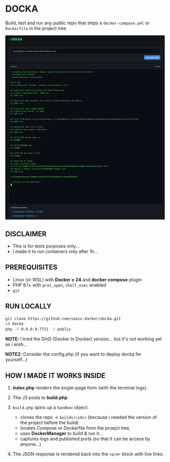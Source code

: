 # DOCKA

Build, test and run any public repo that ships a `docker-compose.yml` or `Dockerfile` in the project tree.

![screen](./scr.png)

## DISCLAIMER

- This is for tests purposes only...
- I made it to run containers only after 1h...

## PREREQUISITES

* Linux (or WSL) with **Docker ≥ 24** and **docker compose** plugin
* PHP 8.1+ with `proc_open`, `shell_exec` enabled
* `git`

## RUN LOCALLY

```bash
git clone https://github.com/sanix-darker/docka.git
cd docka
php -S 0.0.0.0:7711 -t public
```

**NOTE:** I tried the DinD (Docker In Docker) version... but it's not working yet as i wish...

**NOTE2:** Consider the config.php (if you want to deploy docka for yourself...)

## HOW I MADE IT WORKS INSIDE

1. **index.php** renders the single-page form (with the terminal logs).
2. The JS posts to **build.php**.
3. `build.php` spins up a `Sandbox` object:
   * clones the repo → `builds/<id>/` (because i needed the version of the project before the build)
   * locates Compose or Dockerfile from the proejct tree,
   * uses **DockerManager** to build & run it...
   * captures logs and published ports (so that it can be access by anyone...)

4. The JSON response is rendered back into the `<pre>` block with live links.
